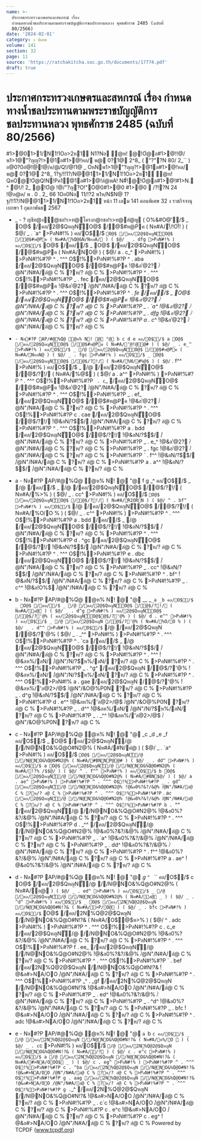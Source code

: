 ```yaml
---
name: >-
  ประกาศกระทรวงเกษตรและสหกรณ์ เรื่อง
  กำหนดทางน้ำชลประทานตามพระราชบัญญัติการชลประทานหลวง พุทธศักราช 2485 (ฉบับที่
  80/2566)
date: '2024-02-01'
category: ง พิเศษ
volume: 141
section: 32
page: 11
source: 'https://ratchakitcha.soc.go.th/documents/17774.pdf'
draft: true
---
```


# ประกาศกระทรวงเกษตรและสหกรณ์ เรื่อง กำหนดทางน้ำชลประทานตามพระราชบัญญัติการชลประทานหลวง พุทธศักราช 2485 (ฉบับที่ 80/2566)

#1>@01>1/N1!1Oล>2ห1์ N1?Nอ ํ@ห! @!Oํ@ล#1>@!!@/พ1>1@"?ญญ?!>@1ล#1>@!หล/ พ@ 0?1@ 2^8_ ( "?"?N 80/ 2_`` ) อ@0?0อํ@!@!@/ค/@/Q!/@!1@ _ OหNพ1>1@"?ญญ?!>@1ล#1>@!หล/ พ@ 0?1@ 2^8_ 1?ฐ/!!1?/N@@11>1/N1!1Oล>2ห1์ ํ@ห! QหO@!Oํ@Q!N!Pค1@1ล#1>@!ลํ@พA! N#็!@!Oํ@ล#1>@!#1>N. ^ ํ@!/! 2_ @!Oํ@ !@/"?ญ?O!"O@0#1>@0 #1>@0  /?!?N 24 !@ล@ค/ พ . 0 . 2_ 66 1Oอ0Nอ 11/!?2 พ1ห/N$N@ 1?ฐ/!!1?/N@@11>1/N1!1Oล>2ห1์ หน้า 11 เลม 141 ตอนพิเศษ 32 ง ราชกิจจานุเบกษา 1 กุมภาพันธ 2567

- _ - ? ญชีท@ง้ํ@ชล!ร>ท@โครงก@รชล!ร>ท@ลํ@พู ( O%&#O@$'%>@0%>#%/N1!%Oล>2ห%์ &?&#?P f^ / `cdd ) Nล#?P AP/#@%Qํ@ ํ@ห% N! @ "@ #@%Qํ@ล'%>#@%'%>N"# b _ ` a คล/O$/$ _ O@$ /คล/2@$QหญNั่O@$ /@$#ห@Pค ( Nห#A/!๊/!O!๊! ) ( $@/ _ . `a^ >PลN#!% ) คล/O$/$ ` O@$ /คล/2@$QหญNั่O@$ /@$#ห@Pค ( Nห#A/%Qํ@&N/NหลA/ ) ( $@/ _ . dfg >PลN#!% ) คล/O$/$ ` O@$ /คล//$ _ O@$ /คล/2@$QหญNั่O@$ /@$#ห@Pค ( Nห#A/NO@ ) ( $@/ a . c_^ >PลN#!% ) >PลN#!%#?P ^ . ^^^ O$!%>PลN#!%#?P ^ . aba /คล/2@$QหญNั่O@$ /@$#ห@Pค !ํ@&ล'่@2? /ํ@N"/N#A/ลํ@ C % ?ห/? ลํ@ C % >PลN#!%#?P ^ . ^^^ O$!%>PลN#!%#?P _ . fec /คล/2@$QหญNั่O@$ /@$#ห@Pค !ํ@&ล'่@2? /ํ@N"/N#A/ลํ@ C % ?ห/? ลํ@ C % >PลN#!%#?P ^ . ^^^ O$!%>PลN#!%#?P ^ . _fe /คล//$ _ O@$ /คล/2@$QหญNั่O@$ /@$#ห@Pค !ํ@&ล'่@2? /ํ@N"/N#A/ลํ@ C % ?ห/? ลํ@ C % >PลN#!%#?P _ . `a^ !ํ@&ล'่@2? /ํ@N"/N#A/ลํ@ C % ?ห/? ลํ@ C % >PลN#!%#?P _ . dfg !ํ@&ล'่@2? /ํ@N"/N#A/ลํ@ C % ?ห/? ลํ@ C % >PลN#!%#?P a . c_^ !ํ@&ล'่@2? /ํ@N"/N#A/ลํ@ C % ?ห/? ลํ@ C %

- ` - Nล#?P AP/#@%Qํ@ ํ@ห% N! @ "@ b c d e คล/O$/$ a O@$ /คล/2@$QหญNั่O@$ /@$#ห@Pค ( Nห#A/'่@!@@# ) ( $@/ _ . e_^ >PลN#!% ) คล/O$/$ _ /@ /คล/2@$QหญNั่O@$ /@$#ห@Pค ( Nห#A/NหลN@ ) ( $@/ _ . fgc >PลN#!% ) คล/O$/$ _ O@$ /คล/2@$QหญNั่O@$ /@$/?!/ ( Nห#A/%N/#%@$ ) ( $@/ ` . f^^ >PลN#!% ) คล/O$/$ _ /@ /คล/2@$QหญNั่O@$ /@$/?!/ ( Nห#A/%@$ ) ( $@/ a . a^^ >PลN#!% ) >PลN#!%#?P ^ . ^^^ O$!%>PลN#!%#?P ` . c`_ /คล/2@$QหญNั่O@$ /@$#ห@Pค !ํ@&ล'่@2? /ํ@N"/N#A/ลํ@ C % ?ห/? ลํ@ C % >PลN#!%#?P ^ . ^^^ O$!%>PลN#!%#?P _ . ef_ /คล/2@$QหญNั่O@$ /@$#ห@Pค !ํ@&ล'่@2? /ํ@N"/N#A/ลํ@ C % ?ห/? ลํ@ C % >PลN#!%#?P ^ . ^^^ O$!%>PลN#!%#?P c . cae /คล/2@$QหญNั่O@$ /@$/?!/ !ํ@&ลN/?$$/ /ํ@N"/N#A/ลํ@ C % ?ห/? ลํ@ C % >PลN#!%#?P ^ . ^^^ O$!%>PลN#!%#?P a . bdd /คล/2@$QหญNั่O@$ /@$/?!/ !ํ@&ลN/?$$/ /ํ@N"/N#A/ลํ@ C % ?ห/? ลํ@ C % >PลN#!%#?P _ . e_^ !ํ@&ล'่@2? /ํ@N"/N#A/ลํ@ C % ?ห/? ลํ@ C % >PลN#!%#?P _ . fgc !ํ@&ล'่@2? /ํ@N"/N#A/ลํ@ C % ?ห/? ลํ@ C % >PลN#!%#?P ` . f^^ !ํ@&ลN/?$$/ /ํ@N"/N#A/ลํ@ C % ?ห/? ลํ@ C % >PลN#!%#?P a . a^^ !ํ@&ลN/?$$/ /ํ@N"/N#A/ลํ@ C % ?ห/? ลํ@ C %

- a - Nล#?P AP/#@%Qํ@ ํ@ห% N! @ "@ f g _^ คล/O$/$ _ /@ /คล//$ _ /@ /คล/2@$QหญNั่O@$ /@$/?!/ ( Nห#A/%>% ) ( $@/ _ . cc^ >PลN#!% ) คล/O$/$ ` O@$ /คล/2@$QหญNั่O@$ /@$/?!/ ( Nห#A/R2ORN ) ( $@/ ^ . bf^ >PลN#!% ) คล/O$/$ ` /@ /คล/2@$QหญNั่O@$ /@$/?!/ ( Nห#A/%O/O % ) ( $@/ _ . c^^ >PลN#!% ) >PลN#!%#?P ^ . ^^^ O$!%>PลN#!%#?P a . bdd /คล//$ _ /@ /คล/2@$QหญNั่O@$ /@$/?!/ !ํ@&ลN/?$$/ /ํ@N"/N#A/ลํ@ C % ?ห/? ลํ@ C % >PลN#!%#?P ^ . ^^^ O$!%>PลN#!%#?P d . ^gc /คล/2@$QหญNั่O@$ /@$/?!/ !ํ@&ลN/?$$/ /ํ@N"/N#A/ลํ@ C % ?ห/? ลํ@ C % >PลN#!%#?P ^ . ^^^ O$!%>PลN#!%#?P e . dbc /คล/2@$QหญNั่O@$ /@$/?!/ !ํ@&ลN/?$$/ /ํ@N"/N#A/ลํ@ C % ?ห/? ลํ@ C % >PลN#!%#?P _ . cc^ !ํ@&ลN/?$$/ /ํ@N"/N#A/ลํ@ C % ?ห/? ลํ@ C % >PลN#!%#?P ^ . bf^ !ํ@&ลN/?$$/ /ํ@N"/N#A/ลํ@ C % ?ห/? ลํ@ C % >PลN#!%#?P _ . c^^ !ํ@&ล!O%$ /ํ@N"/N#A/ลํ@ C % ?ห/? ลํ@ C %

- b - Nล#?P AP/#@%Qํ@ ํ@ห% N! @ "@ __ _` _a _b คล/O$/$ _ O@$ /คล//$ _ /@ /คล/2@$QหญNั่O@$ /@$/?!/ ( Nห#A/ล@ ) ( $@/ _ . d^g >PลN#!% ) คล/2@$QหญNั่O@$ /@$/?'@% ( คล/2@$QหญNั่O@$@$/?'@% ) ( $@/ d . e^^ >PลN#!% ) คล/O$/$ _ /@ /คล/2@$QหญN /@$/?'@% ( Nห#A/%O/O % ) ( $@/ _ . d^^ >PลN#!% ) คล/O$/$ ` /@ /คล/2@$QหญN /@$/?'@% ( $@/ _ . _^^ >PลN#!% ) >PลN#!%#?P ^ . ^^^ O$!%>PลN#!%#?P ^ . `ca /คล//$ _ /@ /คล/2@$QหญNั่O@$ /@$/?!/ !ํ@&ลN/?$$/ /ํ@N"/N#A/ลํ@ C % ?ห/? ลํ@ C % >PลN#!%#?P ^ . ^^^ !ํ@&ลห%/ลN/ /ํ@N"/N/?$ห%/ลN/ ?ห/? ลํ@ C % >PลN#!%#?P ^ . ^^^ O$!%>PลN#!%#?P _ . ^g^ /คล/2@$QหญN /@$/?'@% !ํ@&ลห%/ลN/ /ํ@N"/N/?$ห%/ลN/ ?ห/? ลํ@ C % >PลN#!%#?P ^ . ^^^ O$!%>PลN#!% a . gae /คล/2@$QหญN /@$/?'@% !ํ@&ลห%/'ล@2>/@$ /ํ@N"/&O@%P0N ?ห/? ลํ@ C % >PลN#!%#?P _ . d^g !ํ@&ลN/?$$/ /ํ@N"/N#A/ลํ@ C % ?ห/? ลํ@ C % >PลN#!%#?P d . e^^ !ํ@&ลห%/'ล@2>/@$ /ํ@N"/&O@%P0N ?ห/? ลํ@ C % >PลN#!%#?P _ . d^^ !ํ@&ลห%/ลN/ /ํ@N"/N/?$ห%/ลN/ ?ห/? ลํ@ C % >PลN#!%#?P _ . _^^ !ํ@&ลห%/'ล@2>/@$ /ํ@N"/&O@%P0N ?ห/? ลํ@ C %

- c - Nล#?P AP/#@%Qํ@ ํ@ห% N! @ "@ _c _d _e _f คล/O$/$ _ O@$ /คล/2@$QหญNั่/@ //N@NO&%Qํ@O#N2@% ( Nห#A/#N/คํ@ ) ( $@/ _ . `a^ >PลN#!% ) คล/O$/$ ` O@$ /คล/2@$QหญNั่/@ //N@NO&%Qํ@O#N2@% ( Nห#A/#BNNP@@# ) ( $@/ _ . dd^ >PลN#!% ) คล/O$/$ a O@$ /คล/2@$QหญNั่/@ //N@NO&%Qํ@O#N2@% ( Nห#A/!?% /$$@/ ) ( $@/ ^ . f^^ >PลN#!% ) คล/O$/$ b O@$ /คล/2@$QหญNั่/@ //N@NO&%Qํ@O#N2@% ( Nห#A/#BN$@/ ) ( $@/ a . ae^ >PลN#!% ) >PลN#!%#?P ^ . ^^^ O$!%>PลN#!%#?P _ . gd^ /คล/2@$QหญNั่/@ //N@NO&%Qํ@O#N2@% !ํ@&ล0%?&?/&@% /ํ@N"/N#A/ลํ@ C % ?ห/? ลํ@ C % >PลN#!%#?P ^ . ^^^ O$!%>PลN#!%#?P ` . a`c /คล/2@$QหญNั่/@ //N@NO&%Qํ@O#N2@% !ํ@&ล0%?&?/&@% /ํ@N"/N#A/ลํ@ C % ?ห/? ลํ@ C % >PลN#!%#?P ^ . ^^^ O$!%>PลN#!%#?P b . `^^ /คล/2@$QหญNั่/@ //N@NO&%Qํ@O#N2@% !ํ@&ล0%?&?/&@% /ํ@N"/N#A/ลํ@ C % ?ห/? ลํ@ C % >PลN#!%#?P ^ . ^^^ O$!%>PลN#!%#?P d . _^^ /คล/2@$QหญNั่/@ //N@NO&%Qํ@O#N2@% !ํ@&ล0%?&?/&@% /ํ@N"/N#A/ลํ@ C % ?ห/? ลํ@ C % >PลN#!%#?P _ . `a^ !ํ@&ล0%?&?/&@% /ํ@N"/N#A/ลํ@ C % ?ห/? ลํ@ C % >PลN#!%#?P _ . dd^ !ํ@&ล0%?&?/&@% /ํ@N"/N#A/ลํ@ C % ?ห/? ลํ@ C % >PลN#!%#?P ^ . f^^ !ํ@&ล0%?&?/&@% /ํ@N"/N#A/ลํ@ C % ?ห/? ลํ@ C % >PลN#!%#?P a . ae^ !ํ@&ล0%?&?/&@% /ํ@N"/N#A/ลํ@ C % ?ห/? ลํ@ C %

- d - Nล#?P AP/#@%Qํ@ ํ@ห% N! @ "@ _g `^ `_ `` คล/O$/$ c O@$ /คล/2@$QหญNั่/@ //N@NO&%Qํ@O#N2@% ( Nห#A/ล@ ` ) ( $@/ _ . ed^ >PลN#!% ) คล/O$/$ _ /@ /คล/2@$QหญNั่/@ //N@NO&%Qํ@O#N2@% ( Nห#A/ล@ _ ) ( $@/ _ . ^d^ >PลN#!% ) คล/O$/$ _ O@$ /คล/2N%Qํ@2@$QหญN //N@NO&%Qํ@O#N!?& ( Nห#A/>P/O@ ) ( $@/ _ . bfc >PลN#!% ) คล/O$/$ ` O@$ /คล/2N%Qํ@2@$QหญN //N@NO&%Qํ@O#N!?& ( Nห#A/O$@$ห>% ) ( $@/ ^ . adc >PลN#!% ) >PลN#!%#?P ^ . ^^^ O$!%>PลN#!%#?P c . c_e /คล/2@$QหญNั่/@ //N@NO&%Qํ@O#N2@% !ํ@&ล0%?&?/&@% /ํ@N"/N#A/ลํ@ C % ?ห/? ลํ@ C % >PลN#!%#?P ^ . ^^^ O$!%>PลN#!%#?P f . ee_ /คล/2@$QหญNั่/@ //N@NO&%Qํ@O#N2@% !ํ@&ล0%?&?/&@% /ํ@N"/N#A/ลํ@ C % ?ห/? ลํ@ C % >PลN#!%#?P ^ . ^^^ O$!%>PลN#!%#?P ` . bef /คล/2N%Qํ@2@$QหญN //N@NO&%Qํ@O#N!?& !ํ@&ล#>NA/OO /ํ@N"/N#A/ลํ@ C % ?ห/? ลํ@ C % >PลN#!%#?P ^ . ^^^ O$!%>PลN#!%#?P _^ . _gf /คล/2N%Qํ@2@$QหญN //N@NO&%Qํ@O#N!?& !ํ@&ล#>NA/OO /ํ@N"/N#A/ลํ@ C % ?ห/? ลํ@ C % >PลN#!%#?P _ . ed^ !ํ@&ล0%?&?/&@% /ํ@N"/N#A/ลํ@ C % ?ห/? ลํ@ C % >PลN#!%#?P _ . ^d^ !ํ@&ล0%?&?/&@% /ํ@N"/N#A/ลํ@ C % ?ห/? ลํ@ C % >PลN#!%#?P _ . bfc !ํ@&ล#>NA/OO /ํ@N"/N#A/ลํ@ C % ?ห/? ลํ@ C % >PลN#!%#?P ^ . adc !ํ@&ล#>NA/OO /ํ@N"/N#A/ลํ@ C % ?ห/? ลํ@ C %

- e - Nล#?P AP/#@%Qํ@ ํ@ห% N! @ "@ `a `b `c คล/O$/$ _ /@ /คล/2N%Qํ@2@$QหญN //N@NO&%Qํ@O#N!?& ( Nห#A/ห%/O  ) ( $@/ _ . c`c >PลN#!% ) คล/O$/$ ` /@ /คล/2N%Qํ@2@$QหญN //N@NO&%Qํ@O#N!?& ( Nห#A//? ) ( $@/ c . e^c >PลN#!% ) คล/O$/$ a /@ /คล/2N%Qํ@2@$QหญN //N@NO&%Qํ@O#N!?& ( Nห#A/#>NA/OOO$ _ ) ( $@/ c . eg^ >PลN#!% ) >PลN#!%#?P ^ . ^^^ O$!%>PลN#!%#?P c . ^ba /คล/2N%Qํ@2@$QหญN //N@NO&%Qํ@O#N!?& !ํ@&ล#>NA/OO /ํ@N"/N#A/ลํ@ C % ?ห/? ลํ@ C % >PลN#!%#?P ^ . ^^^ O$!%>PลN#!%#?P g . aag /คล/2N%Qํ@2@$QหญN //N@NO&%Qํ@O#N!?& !ํ@&ล#>NA/OO /ํ@N"/N#A/ลํ@ C % ?ห/? ลํ@ C % >PลN#!%#?P ^ . ^^^ O$!%>PลN#!%#?P g . `_^ /คล/2N%Qํ@2@$QหญN //N@NO&%Qํ@O#N!?& !ํ@&ล#>NA/OO /ํ@N"/N#A/ลํ@ C % ?ห/? ลํ@ C % >PลN#!%#?P _ . c`c !ํ@&ล#>NA/OO /ํ@N"/N#A/ลํ@ C % ?ห/? ลํ@ C % >PลN#!%#?P c . e^c !ํ@&ล#>NA/OO /ํ@N"/N#A/ลํ@ C % ?ห/? ลํ@ C % >PลN#!%#?P c . eg^ !ํ@&ล#>NA/OO /ํ@N"/N#A/ลํ@ C % ?ห/? ลํ@ C % Powered by TCPDF (www.tcpdf.org)
